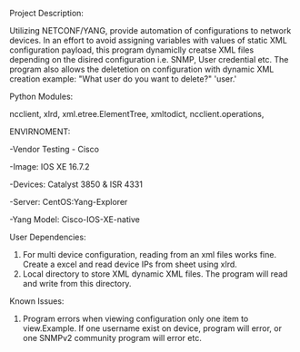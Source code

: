 Project Description:

Utilizing NETCONF/YANG, provide automation of configurations to network devices. In an effort to avoid assigning variables with values of static XML configuration payload,
this program dynamiclly creatse XML files depending on the disired configuration i.e. SNMP, User credential etc. The program also allows the deletetion on configuration with dynamic
XML creation example: "What user do you want to delete?" 'user.'

Python Modules:

  ncclient, 
  xlrd, 
  xml.etree.ElementTree, 
  xmltodict, 
  ncclient.operations, 

ENVIRNOMENT:

-Vendor Testing - Cisco

-Image: IOS XE 16.7.2

-Devices: Catalyst 3850 & ISR 4331

-Server: CentOS:Yang-Explorer

-Yang Model: Cisco-IOS-XE-native

User Dependencies:

1. For multi device configuration, reading from an xml files works fine. Create a excel and read device IPs from sheet using xlrd.
2. Local directory to store XML dynamic XML files. The program will read and write from this directory.

Known Issues:

1. Program errors when viewing configuration only one item to view.Example. If one username exist on device, program will error, or one    SNMPv2 community program will error etc.

